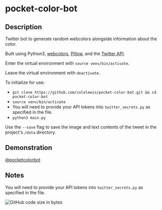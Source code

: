# pocket-color-bot

## Description
Twitter bot to generate random webcolors alongside information about the color.

Built using Python3, [webcolors](https://github.com/ubernostrum/webcolors), [Pillow](https://github.com/python-pillow/Pillow/blob/0f44136e720cd3b2db72bdf29614897b7aa3e868/docs/index.rst), and the [Twitter API](https://developer.twitter.com/en/docs/twitter-api).

Enter the virtual environment with `source venv/bin/activate`.

Leave the virtual environment with `deactivate`.



To initialize for use:
* `git clone https://github.com/colelewis/pocket-color-bot.git && cd pocket-color-bot`
* `source venv/bin/activate`
* You will need to provide your API tokens into `twitter_secrets.py` as specified in the file.
* `python3 main.py`

Use the `--save` flag to save the image and text contents of the tweet in the project's `/data` directory.

## Demonstration

[@pocketcolorbot](https://twitter.com/pocketcolorbot)

## Notes
You will need to provide your API tokens into `twitter_secrets.py` as specified in the file.


![GitHub code size in bytes](https://img.shields.io/github/languages/code-size/colelewis/pocket-color-bot)